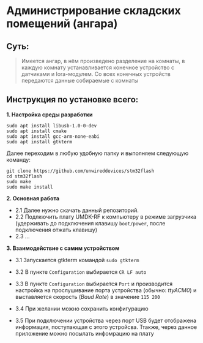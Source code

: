 # Администрирование складских помещений (ангара)

## Суть: 
> Имеется ангар, в нём произведено разделение на комнаты, в каждую комнату устанавливается конечное устройство с датчиками и lora-модулем. Со всех конечных устройств передаются данные собираемые с комнаты


## Инструкция по установке всего:
**1. Настройка среды разработки**

```
sudo apt install libusb-1.0-0-dev
sudo apt install cmake
sudo apt install gcc-arm-none-eabi
sudo apt install gtkterm
```

Далее переходим в любую удобную папку и выполняем следующую команду:

```
git clone https://github.com/unwireddevices/stm32flash
cd stm32flash
sudo make
sudo make install
```

**2. Основная работа**

* 2.1 Далее нужно скачать данный репозиторий.
* 2.2 Подлкючить плату UMDK-RF к компьютеру в режиме загрузчика (удерживать до подключения клавишу `boot/power`, после подключения отжать клавишу)
* 2.3 ...


**3. Взаимодействие с самим устройством**

* 3.1 Запускается gtkterm командой `sudo gtkterm`
* 3.2 В пункте `Configuration` выбирается `CR LF auto`
* 3.3 В пункте `Configuration` выбирается `Port` и производится настройка на прослушивание порта устройства (обычно: _ttyACM0_) и выставляется скорость (_Baud Rate_) в значение `115 200`
* 3.4 При желании можно сохранить конфигурацию

* 3.5 При подключении устройства через порт USB будет отображена информация, поступающая с этого устройсва.  Ттакже, через данное приложение можно посылать инфомрацию на плату